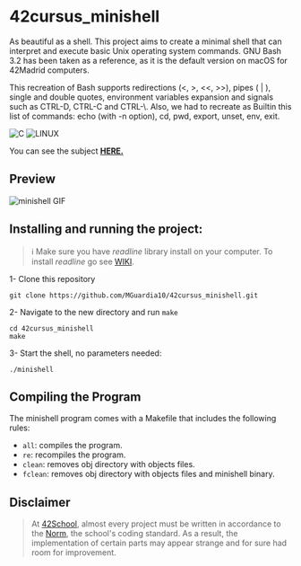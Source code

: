 # 42cursus_minishell
As beautiful as a shell. This project aims to create a minimal shell that can interpret and execute basic Unix operating system commands. GNU Bash 3.2 has been taken as a reference, as it is the default version on macOS for 42Madrid computers.

This recreation of Bash supports redirections (<, >, <<, >>), pipes ( | ), single and double quotes, environment variables expansion and signals such as CTRL-D, CTRL-C and CTRL-\\. Also, we had to recreate as Builtin this list of commands: echo (with -n option), cd, pwd, export, unset, env, exit.

![C](https://img.shields.io/badge/C-a?style=for-the-badge&logo=C&color=grey)
![LINUX](https://img.shields.io/badge/Linux-a?style=for-the-badge&logo=linux&color=grey)

You can see the subject [**HERE.**](https://github.com/MGuardia10/42cursus/blob/main/subjects/en/minishell_subject_en.pdf)

## Preview
![minishell GIF](https://github.com/MGuardia10/42cursus_minishell/assets/105164870/8438c2fc-c8fd-4971-ab83-6e5ac8b2dc16)


## Installing and running the project:

> ℹ️ Make sure you have *readline* library install on your computer. To install *readline* go see [WIKI](https://github.com/MGuardia10/42cursus_minishell/wiki/How-to-install-Readline).

1- Clone this repository
	
	git clone https://github.com/MGuardia10/42cursus_minishell.git
2- Navigate to the new directory and run `make`
	
	cd 42cursus_minishell
   	make
3- Start the shell, no parameters needed:

	./minishell

## Compiling the Program
The minishell program comes with a Makefile that includes the following rules:

- `all`: compiles the program.
- `re`: recompiles the program.
- `clean`: removes obj directory with objects files.
- `fclean`: removes obj directory with objects files and minishell binary.

## Disclaimer
> At [42School](https://en.wikipedia.org/wiki/42_(school)), almost every project must be written in accordance to the [Norm](https://github.com/MGuardia10/42cursus/blob/main/subjects/en/norm_en.pdf), the school's coding standard. As a result, the implementation of certain parts may appear strange and for sure had room for improvement.
